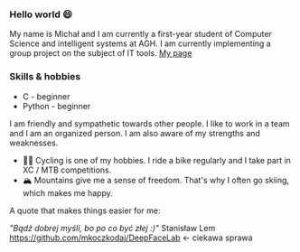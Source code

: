 ### Hello world 😄 ###
My name is Michał and I am currently a first-year student of Computer Science and intelligent systems at AGH.
I am currently implementing a group project on the subject of IT tools.
[My page](https://mkoczkodaj.github.io/)
### Skills & hobbies ###
- C - beginner
- Python - beginner

I am friendly and sympathetic towards other people. I like to work in a team and I am an organized person. I am also aware of my strengths and weaknesses.

- :biking_man:	Cycling is one of my hobbies. I ride a bike regularly and I take part in XC / MTB competitions.
- :mountain_snow:	Mountains give me a sense of freedom. That's why I often go skiing, which makes me happy.

A quote that makes things easier for me:

*"Bądź dobrej myśli, bo po co być złej :)"* Stanisław Lem 
https://github.com/mkoczkodaj/DeepFaceLab <- ciekawa sprawa
<!--
**mkoczkodaj/mkoczkodaj** is a ✨ _special_ ✨ repository because its `README.md` (this file) appears on your GitHub profile.

Here are some ideas to get you started:

- 🔭 I’m currently working on ...
- 🌱 I’m currently learning ...
- 👯 I’m looking to collaborate on ...
- 🤔 I’m looking for help with ...
- 💬 Ask me about ...
- 📫 How to reach me: ...
- 😄 Pronouns: ...
- ⚡ Fun fact: ...
-->
